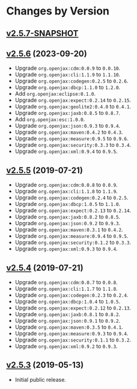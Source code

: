 # Changes by Version

## [v2.5.7-SNAPSHOT](https://github.com/libj/util/compare/d528383e37bb8bc56b37e165c1cb266f733b671e..HEAD)

## [v2.5.6](https://github.com/entinae/pom/compare/d644039964a5a59cb01770ebbb74a12f3f486180..d528383e37bb8bc56b37e165c1cb266f733b671e) (2023-09-20)
* Upgrade `org.openjax:cdm:0.0.9` to `0.0.10`.
* Upgrade `org.openjax:cli:1.1.9` to `1.1.10`.
* Upgrade `org.openjax:codegen:0.2.5` to `0.2.6`.
* Upgrade `org.openjax:dbcp:1.1.0` to `1.2.0`.
* Add `org.openjax:eclipse:0.1.0`.
* Upgrade `org.openjax:expect:0.2.14` to `0.2.15`.
* Upgrade `org.openjax:geolite2:0.4.0` to `0.4.1`.
* Upgrade `org.openjax:jaxb:0.8.5` to `0.8.7`.
* Add `org.openjax:esc:1.0.0`.
* Upgrade `org.openjax:json:0.9.3` to `0.9.4`.
* Upgrade `org.openjax:maven:0.4.2` to `0.4.3`.
* Upgrade `org.openjax:measure:0.9.5` to `0.9.6`.
* Upgrade `org.openjax:security:0.3.3` to `0.3.4`.
* Upgrade `org.openjax:xml:0.9.4` to `0.9.5`.

## [v2.5.5](https://github.com/entinae/pom/compare/c5b84b8c6d4987b2fba9a0f61e7fc83aa60b48b7..d644039964a5a59cb01770ebbb74a12f3f486180) (2019-07-21)
* Upgrade `org.openjax:cdm:0.0.8` to `0.0.9`.
* Upgrade `org.openjax:cli:1.1.8` to `1.1.9`.
* Upgrade `org.openjax:codegen:0.2.4` to `0.2.5`.
* Upgrade `org.openjax:dbcp:1.0.5` to `1.1.0`.
* Upgrade `org.openjax:expect:0.2.13` to `0.2.14`.
* Upgrade `org.openjax:jaxb:0.8.2` to `0.8.5`.
* Upgrade `org.openjax:json:0.9.2` to `0.9.3`.
* Upgrade `org.openjax:maven:0.3.1` to `0.4.2`.
* Upgrade `org.openjax:measure:0.9.4` to `0.9.5`.
* Upgrade `org.openjax:security:0.1.2` to `0.3.3`.
* Upgrade `org.openjax:xml:0.9.3` to `0.9.4`.

## [v2.5.4](https://github.com/entinae/pom/compare/bb4ec89e1fc12c9dc65632fab3c0cc6e64ba8cf7..c5b84b8c6d4987b2fba9a0f61e7fc83aa60b48b7) (2019-07-21)
* Upgrade `org.openjax:cdm:0.0.7` to `0.0.8`.
* Upgrade `org.openjax:cli:1.1.7` to `1.1.8`.
* Upgrade `org.openjax:codegen:0.2.3` to `0.2.4`.
* Upgrade `org.openjax:dbcp:1.0.4` to `1.0.5`.
* Upgrade `org.openjax:expect:0.2.12` to `0.2.13`.
* Upgrade `org.openjax:jaxb:0.8.1` to `0.8.2`.
* Upgrade `org.openjax:json:0.9.1` to `0.9.2`.
* Upgrade `org.openjax:maven:0.3.5` to `0.4.1`.
* Upgrade `org.openjax:measure:0.9.3` to `0.9.4`.
* Upgrade `org.openjax:security:0.1.1` to `0.3.2`.
* Upgrade `org.openjax:xml:0.9.2` to `0.9.3`.

## [v2.5.3](https://github.com/entinae/pom/compare/3032270410d2535fa06fae03d4725b4de2aad94e..bb4ec89e1fc12c9dc65632fab3c0cc6e64ba8cf7) (2019-05-13)
* Initial public release.